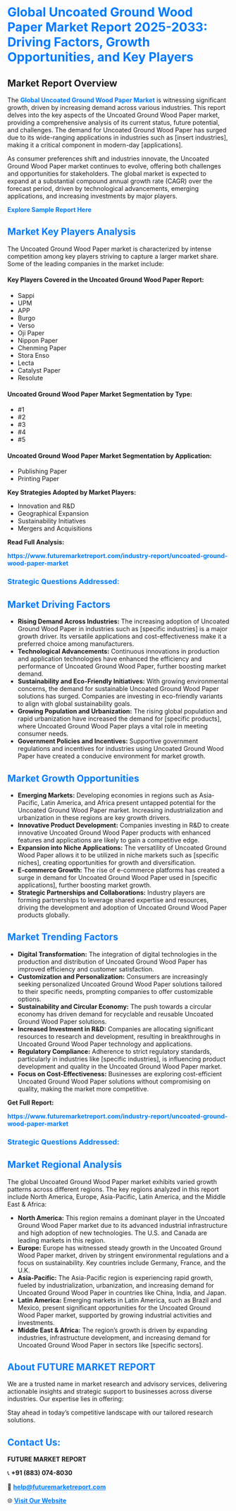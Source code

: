 <h1 style="color: #007BFF;">Global Uncoated Ground Wood Paper Market Report 2025-2033: Driving Factors, Growth Opportunities, and Key Players</h1>

<section id="overview">
<h2>Market Report Overview</h2>
<p>The <a href="https://www.futuremarketreport.com/industry-report/uncoated-ground-wood-paper-market" style="color: #007BFF; text-decoration: none;"><strong>Global Uncoated Ground Wood Paper Market</strong></a> is witnessing significant growth, driven by increasing demand across various industries. This report delves into the key aspects of the Uncoated Ground Wood Paper market, providing a comprehensive analysis of its current status, future potential, and challenges. The demand for Uncoated Ground Wood Paper has surged due to its wide-ranging applications in industries such as [insert industries], making it a critical component in modern-day [applications].</p>
<p>As consumer preferences shift and industries innovate, the Uncoated Ground Wood Paper market continues to evolve, offering both challenges and opportunities for stakeholders. The global market is expected to expand at a substantial compound annual growth rate (CAGR) over the forecast period, driven by technological advancements, emerging applications, and increasing investments by major players.</p>
</section>

<section id="overview">
<p><a href="https://www.futuremarketreport.com/request-sample/reportId=40702" style="color: #007BFF; text-decoration: none;"><strong>Explore Sample Report Here</strong></a></p>
</section>

<section id="key-players">
<h2 style="color: #007BFF;">Market Key Players Analysis</h2>
<p>The Uncoated Ground Wood Paper market is characterized by intense competition among key players striving to capture a larger market share. Some of the leading companies in the market include:</p>
<h4>Key Players Covered in the Uncoated Ground Wood Paper Report:</h4>
<ul><li>Sappi</li><li>UPM</li><li>APP</li><li>Burgo</li><li>Verso</li><li>Oji Paper</li><li>Nippon Paper</li><li>Chenming Paper</li><li>Stora Enso</li><li>Lecta</li><li>Catalyst Paper</li><li>Resolute</li></ul>
<h4>Uncoated Ground Wood Paper Market Segmentation by Type:</h4>
<ul><li>#1</li><li>#2</li><li>#3</li><li>#4</li><li>#5</li></ul>

<h4>Uncoated Ground Wood Paper Market Segmentation by Application:</h4>
<ul><li>Publishing Paper</li><li>Printing Paper</li></ul>
<p><strong>Key Strategies Adopted by Market Players:</strong></p>
<ul>
<li>Innovation and R&D</li>
<li>Geographical Expansion</li>
<li>Sustainability Initiatives</li>
<li>Mergers and Acquisitions</li>
</ul>
</section>

<section>
<p><strong>Read Full Analysis: </strong></p><a href="https://www.futuremarketreport.com/industry-report/uncoated-ground-wood-paper-market" style="color: #007BFF; text-decoration: none;"><strong>https://www.futuremarketreport.com/industry-report/uncoated-ground-wood-paper-market</strong></a>
<h3 style="color: #007BFF;">Strategic Questions Addressed:</h3>
</section>

<section id="driving-factors">
<h2 style="color: #007BFF;">Market Driving Factors</h2>
<ul>
<li><strong>Rising Demand Across Industries:</strong> The increasing adoption of Uncoated Ground Wood Paper in industries such as [specific industries] is a major growth driver. Its versatile applications and cost-effectiveness make it a preferred choice among manufacturers.</li>
<li><strong>Technological Advancements:</strong> Continuous innovations in production and application technologies have enhanced the efficiency and performance of Uncoated Ground Wood Paper, further boosting market demand.</li>
<li><strong>Sustainability and Eco-Friendly Initiatives:</strong> With growing environmental concerns, the demand for sustainable Uncoated Ground Wood Paper solutions has surged. Companies are investing in eco-friendly variants to align with global sustainability goals.</li>
<li><strong>Growing Population and Urbanization:</strong> The rising global population and rapid urbanization have increased the demand for [specific products], where Uncoated Ground Wood Paper plays a vital role in meeting consumer needs.</li>
<li><strong>Government Policies and Incentives:</strong> Supportive government regulations and incentives for industries using Uncoated Ground Wood Paper have created a conducive environment for market growth.</li>
</ul>
</section>

<section id="growth-opportunities">
<h2 style="color: #007BFF;">Market Growth Opportunities</h2>
<ul>
<li><strong>Emerging Markets:</strong> Developing economies in regions such as Asia-Pacific, Latin America, and Africa present untapped potential for the Uncoated Ground Wood Paper market. Increasing industrialization and urbanization in these regions are key growth drivers.</li>
<li><strong>Innovative Product Development:</strong> Companies investing in R&D to create innovative Uncoated Ground Wood Paper products with enhanced features and applications are likely to gain a competitive edge.</li>
<li><strong>Expansion into Niche Applications:</strong> The versatility of Uncoated Ground Wood Paper allows it to be utilized in niche markets such as [specific niches], creating opportunities for growth and diversification.</li>
<li><strong>E-commerce Growth:</strong> The rise of e-commerce platforms has created a surge in demand for Uncoated Ground Wood Paper used in [specific applications], further boosting market growth.</li>
<li><strong>Strategic Partnerships and Collaborations:</strong> Industry players are forming partnerships to leverage shared expertise and resources, driving the development and adoption of Uncoated Ground Wood Paper products globally.</li>
</ul>
</section>

<section id="trending-factors">
<h2 style="color: #007BFF;">Market Trending Factors</h2>
<ul>
<li><strong>Digital Transformation:</strong> The integration of digital technologies in the production and distribution of Uncoated Ground Wood Paper has improved efficiency and customer satisfaction.</li>
<li><strong>Customization and Personalization:</strong> Consumers are increasingly seeking personalized Uncoated Ground Wood Paper solutions tailored to their specific needs, prompting companies to offer customizable options.</li>
<li><strong>Sustainability and Circular Economy:</strong> The push towards a circular economy has driven demand for recyclable and reusable Uncoated Ground Wood Paper solutions.</li>
<li><strong>Increased Investment in R&D:</strong> Companies are allocating significant resources to research and development, resulting in breakthroughs in Uncoated Ground Wood Paper technology and applications.</li>
<li><strong>Regulatory Compliance:</strong> Adherence to strict regulatory standards, particularly in industries like [specific industries], is influencing product development and quality in the Uncoated Ground Wood Paper market.</li>
<li><strong>Focus on Cost-Effectiveness:</strong> Businesses are exploring cost-efficient Uncoated Ground Wood Paper solutions without compromising on quality, making the market more competitive.</li>
</ul>
</section>

<section>
<p><strong>Get Full Report: </strong></p><a href="https://www.futuremarketreport.com/industry-report/uncoated-ground-wood-paper-market" style="color: #007BFF; text-decoration: none;"><strong>https://www.futuremarketreport.com/industry-report/uncoated-ground-wood-paper-market</strong></a>
<h3 style="color: #007BFF;">Strategic Questions Addressed:</h3>
</section>


<section id="regional-analysis">
<h2 style="color: #007BFF;">Market Regional Analysis</h2>
<p>The global Uncoated Ground Wood Paper market exhibits varied growth patterns across different regions. The key regions analyzed in this report include North America, Europe, Asia-Pacific, Latin America, and the Middle East & Africa:</p>
<ul>
<li><strong>North America:</strong> This region remains a dominant player in the Uncoated Ground Wood Paper market due to its advanced industrial infrastructure and high adoption of new technologies. The U.S. and Canada are leading markets in this region.</li>
<li><strong>Europe:</strong> Europe has witnessed steady growth in the Uncoated Ground Wood Paper market, driven by stringent environmental regulations and a focus on sustainability. Key countries include Germany, France, and the U.K.</li>
<li><strong>Asia-Pacific:</strong> The Asia-Pacific region is experiencing rapid growth, fueled by industrialization, urbanization, and increasing demand for Uncoated Ground Wood Paper in countries like China, India, and Japan.</li>
<li><strong>Latin America:</strong> Emerging markets in Latin America, such as Brazil and Mexico, present significant opportunities for the Uncoated Ground Wood Paper market, supported by growing industrial activities and investments.</li>
<li><strong>Middle East & Africa:</strong> The region’s growth is driven by expanding industries, infrastructure development, and increasing demand for Uncoated Ground Wood Paper in sectors like [specific sectors].</li>
</ul>
</section>

<footer>
<h2 style="color: #007BFF;">About FUTURE MARKET REPORT</h2>
<p>We are a trusted name in market research and advisory services, delivering actionable insights and strategic support to businesses across diverse industries. Our expertise lies in offering:</p>

<p>Stay ahead in today’s competitive landscape with our tailored research solutions.</p>

<h2 style="color: #007BFF;">Contact Us:</h2>
<p><strong>FUTURE MARKET REPORT</strong></p>
<p>📞 <strong>+91 (883) 074-8030</strong></p>
<p>📧 <strong><a href="mailto:help@futuremarketreport.com" style="color: #007BFF;">help@futuremarketreport.com</a></strong></p>
<p>🌐 <strong><a href="https://www.futuremarketreport.com/" style="color: #007BFF;">Visit Our Website</a></strong></p>
</footer>